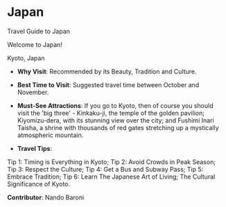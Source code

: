 # Japan
Travel Guide to Japan

Welcome to Japan!

Kyoto, Japan

  - **Why Visit**: Recommended by its Beauty, Tradition and Culture.
    
  - **Best Time to Visit**: Suggested travel time between October and November.
    
  - **Must-See Attractions**: If you go to Kyoto, then of course you should visit the 'big three' - Kinkaku-ji, the temple of the golden pavilion; Kiyomizu-dera, with its stunning view over the city; and Fushimi Inari Taisha, a shrine with thousands of red gates stretching up a mystically atmospheric mountain.
    
  - **Travel Tips**:

Tip 1: Timing is Everything in Kyoto; Tip 2: Avoid Crowds in Peak Season; Tip 3: Respect the Culture; Tip 4: Get a Bus and Subway Pass; Tip 5: Embrace Tradition; Tip 6: Learn The Japanese Art of Living; The Cultural Significance of Kyoto.
  
**Contributor**: Nando Baroni
